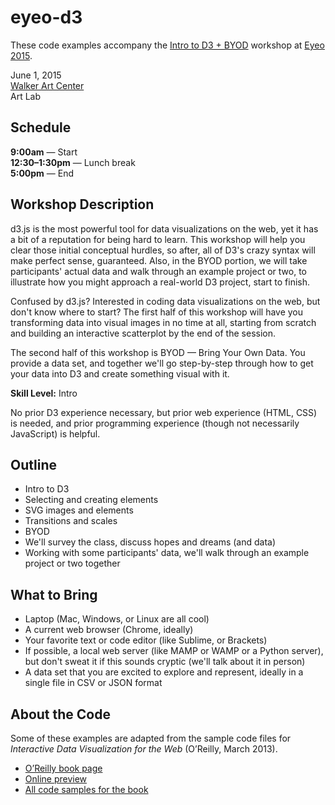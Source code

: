 # eyeo-d3

These code examples accompany the [Intro to D3 + BYOD](http://eyeofestival.com/speaker/scott-murray/) workshop at [Eyeo 2015](http://eyeofestival.com/schedule/).

June 1, 2015  
[Walker Art Center](http://walkerart.org/)  
Art Lab



## Schedule

**9:00am** — Start  
**12:30–1:30pm** — Lunch break  
**5:00pm** — End  



## Workshop Description

d3.js is the most powerful tool for data visualizations on the web, yet it has a bit of a reputation for being hard to learn. This workshop will help you clear those initial conceptual hurdles, so after, all of D3's crazy syntax will make perfect sense, guaranteed. Also, in the BYOD portion, we will take participants' actual data and walk through an example project or two, to illustrate how you might approach a real-world D3 project, start to finish. 

Confused by d3.js? Interested in coding data visualizations on the web, but don't know where to start? The first half of this workshop will have you transforming data into visual images in no time at all, starting from scratch and building an interactive scatterplot by the end of the session. 

The second half of this workshop is BYOD — Bring Your Own Data. You provide a data set, and together we'll go step-by-step through how to get your data into D3 and create something visual with it. 

**Skill Level:** Intro

No prior D3 experience necessary, but prior web experience (HTML, CSS) is needed, and prior programming experience (though not necessarily JavaScript) is helpful. 



## Outline

- Intro to D3
- Selecting and creating elements
- SVG images and elements
- Transitions and scales
- BYOD
- We'll survey the class, discuss hopes and dreams (and data)
- Working with some participants' data, we'll walk through an example project or two together 



## What to Bring

- Laptop (Mac, Windows, or Linux are all cool)
- A current web browser (Chrome, ideally)
- Your favorite text or code editor (like Sublime, or Brackets)
- If possible, a local web server (like MAMP or WAMP or a Python server), but don't sweat it if this sounds cryptic (we'll talk about it in person)
- A data set that you are excited to explore and represent, ideally in a single file in CSV or JSON format 



## About the Code

Some of these examples are adapted from the sample code files for *Interactive Data Visualization for the Web* (O’Reilly, March 2013).

- [O’Reilly book page](http://shop.oreilly.com/product/0636920026938.do)
- [Online preview](http://chimera.labs.oreilly.com/books/1230000000345/)
- [All code samples for the book](https://github.com/alignedleft/d3-book)


